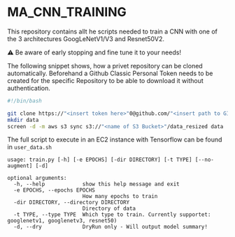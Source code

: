 # MA_CNN_TRAINING

This repository contains allt he scripts needed to train a CNN with one of the 3 architectures GoogLeNetV1/V3 and Resnet50V2.

:warning: Be aware of early stopping and fine tune it to your needs! 


The following snippet shows, how a privet repository can be cloned automatically. Beforehand a Github Classic Personal Token needs to be created for the specific Repository to be able to download it without authentication.

```bash
#!/bin/bash

git clone https://"<insert token here>"0@github.com/"<insert path to GIT repo>"
mkdir data
screen -d -m aws s3 sync s3://"<name of S3 Bucket>"/data_resized data
```

The full script to execute in an EC2 instance with Tensorflow can be found in `user_data.sh`


```
usage: train.py [-h] [-e EPOCHS] [-dir DIRECTORY] [-t TYPE] [--no-augment] [-d]

optional arguments:
  -h, --help            show this help message and exit
  -e EPOCHS, --epochs EPOCHS
                        How many epochs to train
  -dir DIRECTORY, --directory DIRECTORY
                        Directory of data
  -t TYPE, --type TYPE  Which type to train. Currently supportet: googlenetv1, googlenetv3, resnet50)
  -d, --dry             DryRun only - Will output model summary!
```
